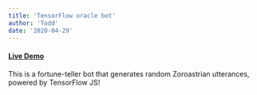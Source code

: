 ```yaml
---
title: 'TensorFlow oracle bot'
author: 'Todd'
date: '2020-04-29'
---
```


#### [Live Demo](https://safe-plains-09404.herokuapp.com/?fbclid=IwAR0o2odFU191R7OOAR2AxMQKPBOPTD-4Wsb_BUf1Hhg7romjcuCn0ztd4fc/)



This is a fortune-teller bot that generates random Zoroastrian utterances, powered by TensorFlow JS!  